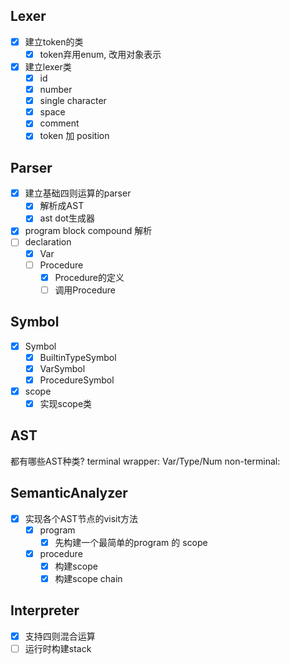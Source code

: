 ## Lexer
- [x] 建立token的类
  - [x] token弃用enum, 改用对象表示
- [x] 建立lexer类
  - [x] id
  - [x] number
  - [x] single character
  - [x] space
  - [x] comment
  - [x] token 加 position

## Parser
- [x] 建立基础四则运算的parser
  - [x] 解析成AST
  - [x] ast dot生成器
- [x] program block compound 解析
- [ ] declaration
  - [x] Var
  - [ ] Procedure
    - [x] Procedure的定义
    - [ ] 调用Procedure

## Symbol
- [x] Symbol
  - [x] BuiltinTypeSymbol
  - [x] VarSymbol
  - [x] ProcedureSymbol
- [x] scope
  - [x] 实现scope类

## AST
都有哪些AST种类?
terminal wrapper: Var/Type/Num
non-terminal: 

## SemanticAnalyzer
- [x] 实现各个AST节点的visit方法
  - [x] program
    - [x] 先构建一个最简单的program 的 scope
  - [x] procedure
    - [x] 构建scope
    - [x] 构建scope chain
## Interpreter
  - [x] 支持四则混合运算
  - [ ] 运行时构建stack
